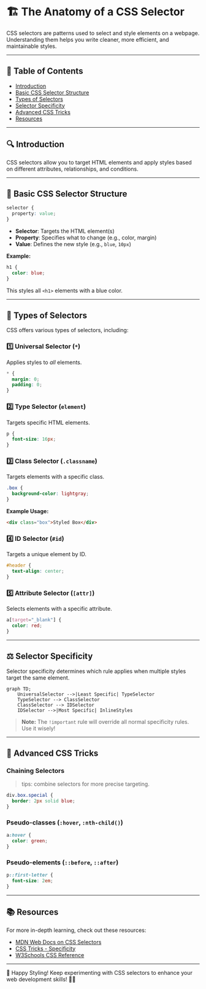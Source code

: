 # 🏗️ The Anatomy of a CSS Selector

CSS selectors are patterns used to select and style elements on a webpage. Understanding them helps you write cleaner, more efficient, and maintainable styles. 

---

## 📖 Table of Contents
- [Introduction](#-introduction)
- [Basic CSS Selector Structure](#-basic-css-selector-structure)
- [Types of Selectors](#-types-of-selectors)
- [Selector Specificity](#-selector-specificity)
- [Advanced CSS Tricks](#-advanced-css-tricks)
- [Resources](#-resources)

---

## 🔍 Introduction
CSS selectors allow you to target HTML elements and apply styles based on different attributes, relationships, and conditions.

---

## 🎨 Basic CSS Selector Structure
```css
selector {
  property: value;
}
```
- **Selector**: Targets the HTML element(s)
- **Property**: Specifies what to change (e.g., color, margin)
- **Value**: Defines the new style (e.g., `blue`, `10px`)

**Example:**
```css
h1 {
  color: blue;
}
```
This styles all `<h1>` elements with a blue color.

---

## 🔗 Types of Selectors
CSS offers various types of selectors, including:

### 1️⃣ Universal Selector (`*`)
Applies styles to *all* elements.
```css
* {
  margin: 0;
  padding: 0;
}
```

### 2️⃣ Type Selector (`element`)
Targets specific HTML elements.
```css
p {
  font-size: 16px;
}
```

### 3️⃣ Class Selector (`.classname`)
Targets elements with a specific class.
```css
.box {
  background-color: lightgray;
}
```
**Example Usage:**
```html
<div class="box">Styled Box</div>
```

### 4️⃣ ID Selector (`#id`)
Targets a unique element by ID.
```css
#header {
  text-align: center;
}
```

### 5️⃣ Attribute Selector (`[attr]`)
Selects elements with a specific attribute.
```css
a[target="_blank"] {
  color: red;
}
```

---

## ⚖️ Selector Specificity
Selector specificity determines which rule applies when multiple styles target the same element.

```mermaid
graph TD;
    UniversalSelector -->|Least Specific| TypeSelector
    TypeSelector --> ClassSelector
    ClassSelector --> IDSelector
    IDSelector -->|Most Specific| InlineStyles

```

> **Note:** The `!important` rule will override all normal specificity rules. Use it wisely!

---

## 🚀 Advanced CSS Tricks
### Chaining Selectors
> tips: combine selectors for more precise targeting.
```css
div.box.special {
  border: 2px solid blue;
}
```

### Pseudo-classes (`:hover`, `:nth-child()`)
```css
a:hover {
  color: green;
}
```

### Pseudo-elements (`::before`, `::after`)
```css
p::first-letter {
  font-size: 2em;
}
```

---

## 📚 Resources
For more in-depth learning, check out these resources:
- [MDN Web Docs on CSS Selectors](https://developer.mozilla.org/en-US/docs/Web/CSS/CSS_Selectors)
- [CSS Tricks - Specificity](https://css-tricks.com/specifics-on-css-specificity/)
- [W3Schools CSS Reference](https://www.w3schools.com/cssref/)

---

🚀 Happy Styling! Keep experimenting with CSS selectors to enhance your web development skills! 🎨✨

